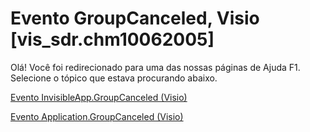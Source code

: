 
# Evento GroupCanceled, Visio [vis_sdr.chm10062005]

Olá! Você foi redirecionado para uma das nossas páginas de Ajuda F1. Selecione o tópico que estava procurando abaixo.

[Evento InvisibleApp.GroupCanceled (Visio)](http://msdn.microsoft.com/library/1845e634-1a3a-18b6-b110-0e7ce2c94810%28Office.15%29.aspx)

[Evento Application.GroupCanceled (Visio)](http://msdn.microsoft.com/library/becaba95-3904-fa18-37a2-b8b8b48a11ab%28Office.15%29.aspx)

